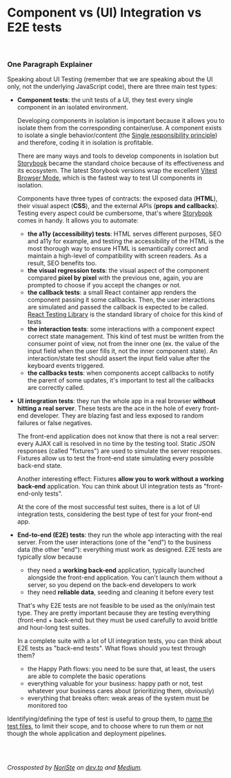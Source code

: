 # Component vs (UI) Integration vs E2E tests

<br/>

### One Paragraph Explainer

Speaking about UI Testing (remember that we are speaking about the UI only, not the underlying JavaScript code), there are three main test types:
- **Component tests**: the unit tests of a UI, they test every single component in an isolated environment.

  Developing components in isolation is important because it allows you to isolate them from the corresponding container/use. A component exists to isolate a single behavior/content (the [Single responsibility principle](https://www.wikiwand.com/en/Single_responsibility_principle)) and therefore, coding it in isolation is profitable.

  There are many ways and tools to develop components in isolation but [Storybook](https://storybook.js.org) became the standard choice because of its effectiveness and its ecosystem. The latest Storybook versions wrap the excellent [Vitest Browser Mode](https://vitest.dev/guide/browser/), which is the fastest way to test UI components in isolation.

  Components have three types of contracts: the exposed data (**HTML**), their visual aspect (**CSS**), and the external APIs (**props and callbacks**). Testing every aspect could be cumbersome, that's where [Storybook](https://storybook.js.org/) comes in handy. It allows you to automate:
  - **the a11y (accessibility) tests**: HTML serves different purposes, SEO and a11y for example, and testing the accessibility of the HTML is the most thorough way to ensure HTML is semantically correct and maintain a high-level of compatibility with screen readers. As a result, SEO benefits too.
  - **the visual regression tests**: the visual aspect of the component compared **pixel by pixel** with the previous one, again, you are prompted to choose if you accept the changes or not.
  - **the callback tests**: a small React container app renders the component passing it some callbacks. Then, the user interactions are simulated and passed the callback is expected to be called. [React Testing Library](https://testing-library.com/docs/react-testing-library/) is the standard library of choice for this kind of tests
  - **the interaction tests**: some interactions with a component expect correct state management. This kind of test must be written from the consumer point of view, not from the inner one (ex. the value of the input field when the user fills it, not the inner component state). An interaction/state test should assert the input field value after the keyboard events triggered.
  - **the callbacks tests**: when components accept callbacks to notify the parent of some updates, it's important to test all the callbacks are correctly called.

- <strong id="ui-integration-tests">UI integration tests</strong>: they run the whole app in a real browser **without hitting a real server**. These tests are the ace in the hole of every front-end developer. They are blazing fast and less exposed to random failures or false negatives.

  The front-end application does not know that there is not a real server: every AJAX call is resolved in no time by the testing tool. Static JSON responses (called "fixtures") are used to simulate the server responses. Fixtures allow us to test the front-end state simulating every possible back-end state.

  Another interesting effect: Fixtures **allow you to work without a working back-end** application. You can think about UI integration tests as "front-end-only tests".

  At the core of the most successful test suites, there is a lot of UI integration tests, considering the best type of test for your front-end app.

- **End-to-end (E2E) tests**: they run the whole app interacting with the real server. From the user interactions (one of the "end") to the business data (the other "end"): everything must work as designed. E2E tests are typically slow because
  - they need a **working back-end** application, typically launched alongside the front-end application. You can't launch them without a server, so you depend on the back-end developers to work
  - they need **reliable data**, seeding and cleaning it before every test

  That's why E2E tests are not feasible to be used as the only/main test type. They are pretty important because they are testing everything (front-end + back-end) but they must be used carefully to avoid brittle and hour-long test suites.

  In a complete suite with a lot of UI integration tests, you can think about E2E tests as "back-end tests". What flows should you test through them?
  - the Happy Path flows: you need to be sure that, at least, the users are able to complete the basic operations
  - everything valuable for your business: happy path or not, test whatever your business cares about (prioritizing them, obviously)
  - everything that breaks often: weak areas of the system must be monitored too

Identifying/defining the type of test is useful to group them, to [name the test files](/sections/generic-best-practices/name-test-files-wisely.md), to limit their scope, and to choose where to run them or not though the whole application and deployment pipelines.

<br /><br />

*Crossposted by [NoriSte](https://github.com/NoriSte) on [dev.to](https://dev.to/noriste/component-vs-ui-integration-vs-e2e-tests-3i0d) and [Medium](https://medium.com/@NoriSte/component-vs-ui-integration-vs-e2e-tests-f02b575339dc).*
